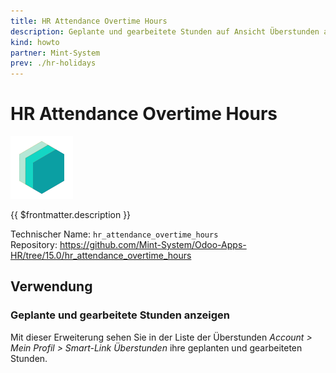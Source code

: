 ```yaml
---
title: HR Attendance Overtime Hours
description: Geplante und gearbeitete Stunden auf Ansicht Überstunden anzeigen.
kind: howto
partner: Mint-System
prev: ./hr-holidays
---
```


# HR Attendance Overtime Hours

![icon_oms_box](attachments/icons_odoo_mint_system.png)

{{ $frontmatter.description }}

Technischer Name: `hr_attendance_overtime_hours`\
Repository: <https://github.com/Mint-System/Odoo-Apps-HR/tree/15.0/hr_attendance_overtime_hours>

## Verwendung

### Geplante und gearbeitete Stunden anzeigen

Mit dieser Erweiterung sehen Sie in der Liste der Überstunden _Account > Mein Profil > Smart-Link Überstunden_ ihre geplanten und gearbeiteten Stunden.
